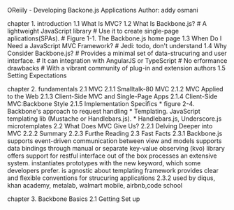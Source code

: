 OReiily - Developing Backone.js Applications
Author: addy osmani

chapter 1. introduction
	1.1 What Is MVC?
	1.2 What Is Backbone.js?
		# A lightweight JavaScript library
		# Use it to create single-page aplications(SPAs).
		# Figure 1-1. The Backbone.js home page
	1.3 When Do I Need a JavaScript MVC Framework?
		# Jedi: todo, don't understand
	1.4 Why Consider Backbone.js?
		# Provides a minimal set of data-strucuring and user interface.
		# It can integration with AngularJS or TypeScript
		# No erformance drawbacks
		# With a vibrant community of plug-in and extension authors
	1.5 Setting Expectations

chapter 2. fundamentals
	2.1 MVC
		2.1.1 Smalltalk-80 MVC
		2.1.2 MVC Applied to the Web
		2.1.3 Client-Side MVC and Single-Page Apps
		2.1.4 Client-Side MVC:Backbone Style
		2.1.5 Implementation Specifics
			* figure 2-4. Backbone's approach to request handling
			* Templating. JavaScript templating lib (Mustache or Handlebars.js).
			* Handlebars.js, Underscore.js microtemplates
	2.2 What Does MVC Give Us?
		2.2.1 Delving Deeper into MVC
		2.2.2 Summary
		2.2.3 Furthe Reading
	2.3 Fast Facts
		2.3.1 Backbone.js
			supports event-driven communication between view and models
			supports data bindings through manual or separate key-value observing (kvo) library
			offers support for restful interface out of the box
			processes an extensive system.
			instantiates prototypes with the new keyword, which some developers prefer.
			is agnostic about templating framework
			provides clear and flexible conventions for strucuring applications
		2.3.2 used by
			diqus, khan academy, metalab, walmart mobile, airbnb,code school
			
chapter 3. Backbone Basics
	2.1 Getting Set up
	
		
	
		